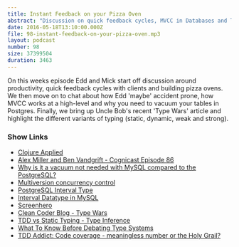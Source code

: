 ```yaml
---
title: Instant Feedback on your Pizza Oven
abstract: "Discussion on quick feedback cycles, MVCC in Databases and Type Systems"
date: 2016-05-18T13:10:00.000Z
file: 98-instant-feedback-on-your-pizza-oven.mp3
layout: podcast
number: 98
size: 37399504
duration: 3463
---
```


On this weeks episode Edd and Mick start off discussion around productivity, quick feedback cycles with clients and building pizza ovens.
We then move on to chat about how Edd 'maybe' accident prone, how MVCC works at a high-level and why you need to vacuum your tables in Postgres.
Finally, we bring up Uncle Bob's recent 'Type Wars' article and highlight the different variants of typing (static, dynamic, weak and strong).

### Show Links

- [Clojure Applied](https://pragprog.com/book/vmclojeco/clojure-applied)
- [Alex Miller and Ben Vandgrift - Cognicast Episode 86](http://blog.cognitect.com/cognicast/2015/9/4/alex-miller-and-ben-vandgrift-cognicast-episode-086)
- [Why is it a vacuum not needed with MySQL compared to the PostgreSQL?](http://stackoverflow.com/questions/25153532/why-is-it-a-vacuum-not-needed-with-mysql-compared-to-the-postgresql)
- [Multiversion concurrency control](https://en.wikipedia.org/wiki/Multiversion_concurrency_control)
- [PostgreSQL Interval Type](http://www.postgresql.org/docs/9.5/static/datatype-datetime.html#DATATYPE-INTERVAL-INPUT)
- [Interval Datatype in MySQL](http://stackoverflow.com/questions/4037777/interval-datatype-in-mysql/4037845#4037845)
- [Screenhero](https://screenhero.com/)
- [Clean Coder Blog - Type Wars](http://blog.cleancoder.com/uncle-bob/2016/05/01/TypeWars.html)
- [TDD vs Static Typing - Type Inference](http://typeinference.com/scala/2016/05/03/tdd-vs-static-typing.html)
- [What To Know Before Debating Type Systems](https://cdsmith.wordpress.com/2011/01/09/an-old-article-i-wrote/)
- [TDD Addict: Code coverage - meaningless number or the Holy Grail?](http://tddaddict.blogspot.co.uk/2014/05/code-coverage-meaningless-number-or.html)
